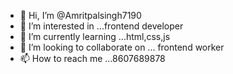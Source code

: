 - 👋 Hi, I’m @Amritpalsingh7190
- 👀 I’m interested in ...frontend developer
- 🌱 I’m currently learning ...html,css,js
- 💞️ I’m looking to collaborate on ... frontend worker
- 📫 How to reach me ...8607689878

<!---
Amritpalsingh7190/Amritpalsingh7190 is a ✨ special ✨ repository because its `README.md` (this file) appears on your GitHub profile.
You can click the Preview link to take a look at your changes.
--->
